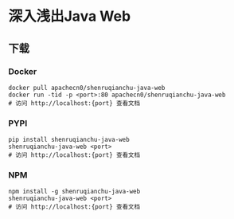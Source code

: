 # 深入浅出Java Web

## 下载

### Docker

```
docker pull apachecn0/shenruqianchu-java-web
docker run -tid -p <port>:80 apachecn0/shenruqianchu-java-web
# 访问 http://localhost:{port} 查看文档
```

### PYPI

```
pip install shenruqianchu-java-web
shenruqianchu-java-web <port>
# 访问 http://localhost:{port} 查看文档
```

### NPM

```
npm install -g shenruqianchu-java-web
shenruqianchu-java-web <port>
# 访问 http://localhost:{port} 查看文档
```